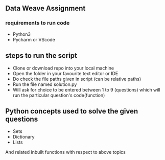 ## Data Weave Assignment

### requirements to run code

- Python3
- Pycharm or VScode

## steps to run the script

- Clone or download repo into your local machine
- Open the folder in your favourite text editor or IDE
- Do check the file paths given in script (can be relative paths)
- Run the file named solution.py
- Will ask for choice to be entered between 1 to 9 (questions) which will run the particular question's code(function)

## Python concepts used to solve the given questions

- Sets
- Dictionary
- Lists
 
And related inbuilt functions with respect to above topics

